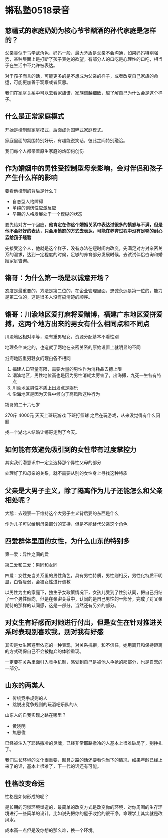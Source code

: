 # 锵私塾0518录音

## 慈禧式的家庭奶奶为核心爷爷酗酒的孙代家庭是怎样的？

父亲类似于马学武角色，妈妈一般，最大矛盾是父亲不会沟通，如果妈妈特别强势，某种层面上是打断了孩子表达的欲望。有部分人的口吃是心理性的口吃，相当于在生活中不允许被表达。

对于孩子而言的话，可能更多的是不想成为父亲的样子，或者改变自己家族的命运，可能更加善于观察或者反思。

我们在家庭关系中可以去看家族谱，家族谱越细致，越了解自己为什么会是这个样子。



## 什么是正常家庭模式

开始是控制型家庭模式，后面成为国粹式家庭模式。

家庭里面的氛围特别好玩，有趣能说笑话，彼此之间特别融洽。

我们每个人都带着原生家庭的烙印何创伤



## 作为婚姻中的男性受控制型母亲影响，会对伴侣和孩子产生什么样的影响

要看他控制的背后是什么？

- 自恋型人格障碍
- 单纯的创伤性应激反应
- 早期的人格发展处于一个模糊的状态

要先给对方一个回应，**他肯定在你这个婚姻关系中表达过很多的愤怒与不满，但是他不会好好的表达，只会用愤怒的方式去表达，可能在养育过程中没有足够的耐心去给孩子经验**

先接受这个人，他就是这个样子，没有办法在短时间内改变，先满足对方对亲密关系的渴求，达到一定程度的时候，足够的养育部分发展时候，去试试伴侣咨询和婚姻家庭咨询。



## 锵哥：为什么第一场是以诚意开场？

态度是最重要的，方法是第二位的，在企业管理里面，忠诚永远是第一位的，能力是第二位的，这是很多人没有搞清楚的顺序。



## 锵哥：川渝地区爱打麻将爱赌博，福建广东地区爱拼爱搏，这两个地方出来的男女有什么相同点和不同点

川渝地区相对平等，没有重男轻女，资源分配基本不看性别

地理条件决定的，也造就了两地在亲密关系的原始设置上就明显的不同

沿海地区重男轻女的理由各不相同

1. 福建人口容量有限，需要大量的男性作为消耗品去搏上限
2. 潮汕地区，男性地位高也是因为男性消耗太厉害了，出海搏，九死一生各有特点
3. 川渝地区男性本质上出发点是娱乐
4. 沿海地区是因为天性中倾向于高风险这种行为



锵哥的二十六七岁

270斤 4000元 天天上班玩游戏 下班打篮球 之后在玩游戏，从来没觉得有什么问题

找一个湖北人结婚让锵哥走到了今天。



## 如何能有效避免吸引到的女性带有过度掌控力

其实我们潜意识中一定会选择那个异性父母的部分

处理好了和母亲的关系，就不需要从别的女性身上寻找这种特质



## 父亲是大男子主义，除了隔离作为儿子还能怎么和父亲相处呢？

大鹅：去观察一下维持这个大男子主义背后要的东西是什么 

作为儿子可以给到母亲部分的支持，但是不能替代父亲这个角色



## 四爱群体里面的女性，为什么山东的特别多

第一爱：异性之间的爱

第二爱和三爱：男同和女同

四爱：女性充当关系里的男性角色，具有男性特质，男性则相反，男性化特质不明显，白皙瘦弱，会被女性进行调教

以男性为主的家庭下，独生子女政策情况下，女孩儿受到了性别认同，把自己归结了一个男性倾向，但是在亲密关系中，认同的是自己男性的一部分，完成了对父亲期待的那样的认同感，这是一部分，当然还有另外的部分。



## 对女生有好感而对她进行付出，但是女生在针对推进关系时表现别喜欢我，别对我有好感

其实是女生回避型依恋的一种表现，对关系抗拒，和不信任，她用离开和保持距离的方式确保自己不会被抛弃的体验重现。

一定要在关系里面引入竞争机制，感受到自己是被他人争抢的那部分，也是自恋的一部分。



## 山东的两类人

- 传统竞争规则的人
- 跳脱出竞争规则的玩酒吧乐队的人

山东人的自我实现之路在哪里？

- 黄晓明
- 焦恩俊

已经被注入了耶路撒冷的灵魂，已经非常耶路撒冷的人基本上很难破局了，别挣扎了。

我们生长环境的文化很重要，颇具之路的话还要看你当下的情况，如果年龄已经上来了的话，基本上很难了，下一代的话还有可能。



## 性格改变命运

性格是如何形成的呢？

是长期的习惯环境塑造的，最简单的改变方式是改变你的环境，对你周围的生存环境进行一些简单的设计，比如说先把你的屋子收拾的很干净，命理学上其实就是改风水。

成本高一点但是没你想的那么难，换一个环境。

